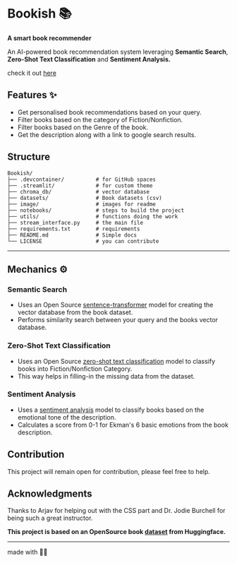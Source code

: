 # Bookish 📚

**A smart book recommender**

An AI-powered book recommendation system leveraging **Semantic Search**, **Zero-Shot Text Classification** and **Sentiment Analysis.**

check it out [here](https://youtu.be/dL-JtwobiNw)

## Features ✨

- Get personalised book recommendations based on your query.
- Filter books based on the category of Fiction/Nonfiction.
- Filter books based on the Genre of the book.
- Get the description along with a link to google search results.

## Structure
```
Bookish/
├── .devcontainer/          # for GitHub spaces
├── .streamlit/             # for custom theme
├── chroma_db/              # vector database 
├── datasets/               # Book datasets (csv)
├── image/                  # images for readme
├── notebooks/              # steps to build the project
├── utils/                  # functions doing the work
├── stream_interface.py     # the main file
├── requirements.txt        # requirements
├── README.md               # Simple docs
└── LICENSE                 # you can contribute
```
---

## Mechanics ⚙️

### Semantic Search
- Uses an Open Source [sentence-transformer](https://huggingface.co/sentence-transformers/all-MiniLM-L6-v2) model for creating the vector database from the book dataset.
- Performs similarity search between your query and the books vector database.

### Zero-Shot Text Classification
- Uses an Open Source [zero-shot text classification](https://huggingface.co/facebook/bart-large-mnli) model to classify books into Fiction/Nonfiction Category.
- This way helps in filling-in the missing data from the dataset.

### Sentiment Analysis
- Uses a [sentiment analysis](https://huggingface.co/j-hartmann/emotion-english-distilroberta-base) model to classify books based on the emotional tone of the description.
- Calculates a score from 0-1 for Ekman's 6 basic emotions from the book description.

## Contribution

This project will remain open for contribution, please feel free to help.

## Acknowledgments

Thanks to Arjav for helping out with the CSS part and Dr. Jodie Burchell for being such a great instructor.


**This project is based on an OpenSource book [dataset](https://www.kaggle.com/datasets/dylanjcastillo/7k-books-with-metadata) from Huggingface.**

---
made with 🫶🏻